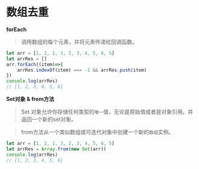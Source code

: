 # 数组去重

**forEach**

> 调用数组的每个元素，并将元素传递给回调函数。

```js
let arr = [1, 2, 1, 3, 2, 3, 4, 5, 6, 5]
let arrRes = []
arr.forEach((item)=>{
    arrRes.indexOf(item) === -1 && arrRes.push(item)
})
console.log(arrRes)
// [1, 2, 3, 4, 5, 6]
```

**Set对象 & from方法**

> Set 对象允许你存储任何类型的`唯一`值，无论是原始值或者是对象引用。并返回一个新的set对象。

> from方法从一个类似数组或可迭代对象中创建一个新的`数组`实例。

```js
let arr = [1, 2, 1, 3, 2, 3, 4, 5, 6, 5]
let arrRes = Array.from(new Set(arr))
console.log(arrRes)
// [1, 2, 3, 4, 5, 6]
```
